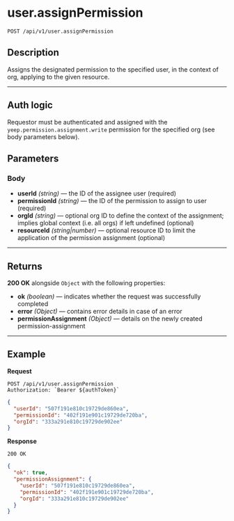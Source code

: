 # user.assignPermission

`POST /api/v1/user.assignPermission`

## Description

Assigns the designated permission to the specified user, in the context of org, applying to the given resource.

***

## Auth logic

Requestor must be authenticated and assigned with the `yeep.permission.assignment.write` permission for the specified org (see body parameters below).

## Parameters

### Body

- **userId** _(string)_ — the ID of the assignee user (required)
- **permissionId** _(string)_ — the ID of the permission to assign to user (required)
- **orgId** _(string)_ — optional org ID to define the context of the assignment; implies global context (i.e. all orgs) if left undefined (optional)
- **resourceId** _(string|number)_ — optional resource ID to limit the application of the permission assignment (optional)

***

## Returns

**200 OK** alongside `Object` with the following properties:

- **ok** _(boolean)_ — indicates whether the request was successfully completed
- **error** _(Object)_ — contains error details in case of an error
- **permissionAssignment** _(Object)_ — details on the newly created permission-assignment

***

## Example

**Request**

```
POST /api/v1/user.assignPermission
Authorization: `Bearer ${authToken}`
```

``` json
{
  "userId": "507f191e810c19729de860ea",
  "permissionId": "402f191e901c19729de720ba",
  "orgId": "333a291e810c19729de902ee"
}
```

**Response**

`200 OK`

``` json
{
  "ok": true,
  "permissionAssignment": {
    "userId": "507f191e810c19729de860ea",
    "permissionId": "402f191e901c19729de720ba",
    "orgId": "333a291e810c19729de902ee"
  }
}
```
